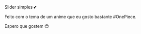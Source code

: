 Slider simples 💕

Feito com o tema de um anime que eu gosto bastante #OnePiece.

Espero que gostem 😊
